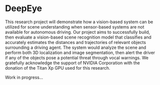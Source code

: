 # DeepEye
This research project will demonstrate how a vision-based system can be utilized
for scene understanding when sensor-based systems are not available for
autonomous driving. Our project aims to successfully build, then evaluate a vision-based
scene recognition model that classifies and accurately estimates the
distances and trajectories of relevant objects surrounding a driving
agent. The system would analyze the scene and perform both 3D
localization and image segmentation, then alert the driver if any of the
objects pose a potential threat through vocal warnings. We gratefully acknowledge the support of NVIDIA Corporation with the donation of the Titan Xp GPU used for this research.

Work in progress...


